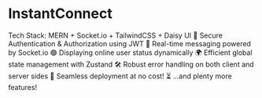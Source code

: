 # InstantConnect

 Tech Stack: MERN + Socket.io + TailwindCSS + Daisy UI
🔐 Secure Authentication & Authorization using JWT
💬 Real-time messaging powered by Socket.io
🟢 Displaying online user status dynamically
🌍 Efficient global state management with Zustand
🛠️ Robust error handling on both client and server sides
🚀 Seamless deployment at no cost!
⏳ ...and plenty more features!

